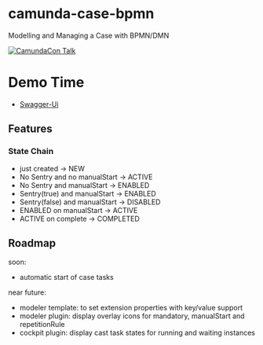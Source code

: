 # camunda-case-bpmn

Modelling and Managing a Case with BPMN/DMN

[![CamundaCon Talk](https://img.youtube.com/vi/-fyzL_b7gq8/0.jpg)](https://www.youtube.com/watch?v=-fyzL_b7gq8)

# Demo Time

* [Swagger-Ui](http://localhost:8080/swagger-ui.html)

## Features




### State Chain

- just created -> NEW
- No Sentry and no manualStart -> ACTIVE
- No Sentry and manualStart -> ENABLED
- Sentry(true) and manualStart -> ENABLED
- Sentry(false) and manualStart -> DISABLED
- ENABLED on manualStart -> ACTIVE
- ACTIVE on complete -> COMPLETED

## Roadmap

soon:

* automatic start of case tasks

near future:

* modeler template: to set extension properties with key/value support
* modeler plugin: display overlay icons for mandatory, manualStart and repetitionRule
* cockpit plugin: display cast task states for running and waiting instances
